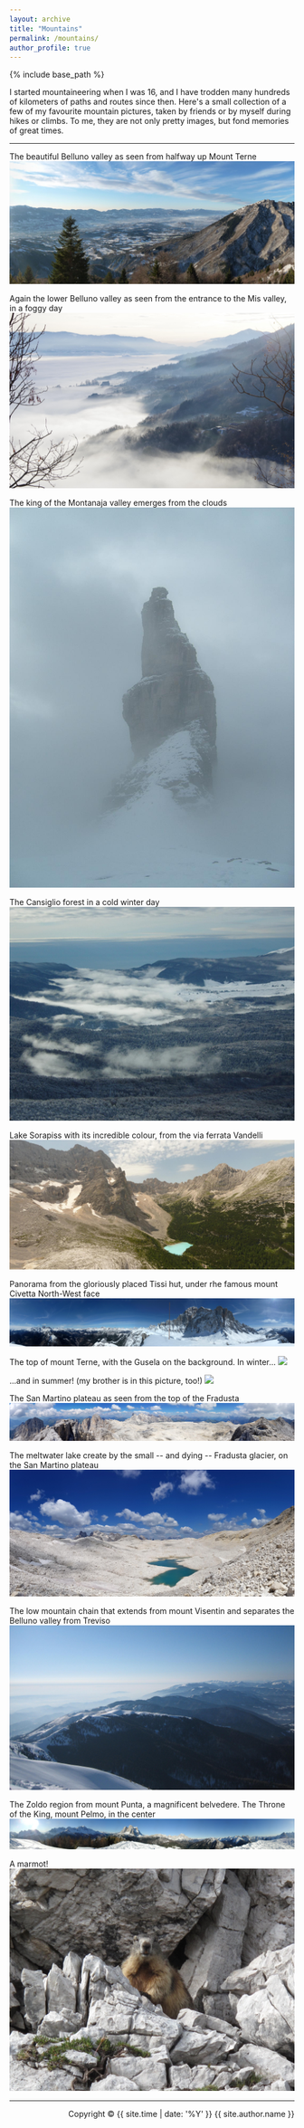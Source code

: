 ```yaml
---
layout: archive
title: "Mountains"
permalink: /mountains/
author_profile: true
---
```


{% include base_path %}

I started mountaineering when I was 16, and I have trodden many hundreds of kilometers of paths and routes since then. Here's a small collection of a few of my favourite mountain pictures, taken by friends or by myself during hikes or climbs. To me, they are not only pretty images, but fond memories of great times.

---

The beautiful Belluno valley as seen from halfway up Mount Terne
![](/images/mountain/Belluno_valley.jpg)

Again the lower Belluno valley as seen from the entrance to the Mis valley, in a foggy day
![](/images/mountain/Belluno_valley_from_Mis.jpg)

The king of the Montanaja valley emerges from the clouds
![](/images/mountain/Campanile_Montanaja.JPG)

The Cansiglio forest in a cold winter day
![](/images/mountain/Cansiglio_Forest.JPG)

Lake Sorapiss with its incredible colour, from the via ferrata Vandelli
![](/images/mountain/Lake_sorapiss.jpg)

Panorama from the gloriously placed Tissi hut, under rhe famous mount Civetta North-West face
![](/images/mountain/M_Civetta_from_Rif_Tissi.jpg)

The top of mount Terne, with the Gusela on the background. In winter...
![](/images/mountain/M_Terne_winter.JPG)

...and in summer! (my brother is in this picture, too!)
![](/images/mountain/M_Terne_summer.JPG)

The San Martino plateau as seen from the top of the Fradusta
![](/images/mountain/Pale_San_Martino.jpg)

The meltwater lake create by the small -- and dying -- Fradusta glacier, on the San Martino plateau
![](/images/mountain/Pale_San_Martino_lake.jpg)

The low mountain chain that extends from mount Visentin and separates the Belluno valley from Treviso
![](/images/mountain/Visentin_chain.JPG)

The Zoldo region from mount Punta, a magnificent belvedere. The Throne of the King, mount Pelmo, in the center
![](/images/mountain/Zoldo_from_M_Punta.jpeg)

A marmot!
![](/images/mountain/Marmot.jpg)

<!--| Hey | Hey2 |
| --- | ---  |
| The top of mount Terne, with the Gusela on the background. In winter... | ...and in summer! (my brother is in this picture, too!) |
| ![](/images/mountain/M_Terne_winter.JPG) | ![](/images/mountain/M_Terne_summer.JPG) |-->

---
<div style="text-align: right"> Copyright © {{ site.time | date: '%Y' }} {{ site.author.name }} </div>


